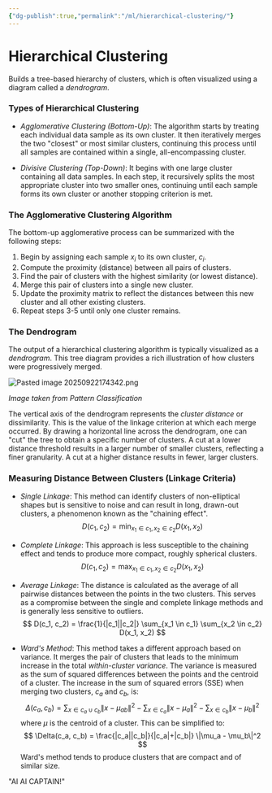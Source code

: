```yaml
---
{"dg-publish":true,"permalink":"/ml/hierarchical-clustering/"}
---
```



# Hierarchical Clustering

Builds a tree-based hierarchy of clusters, which is often visualized using a diagram called a *dendrogram*. 

### Types of Hierarchical Clustering

* *Agglomerative Clustering (Bottom-Up)*:  The algorithm starts by treating each individual data sample as its own cluster. It then iteratively merges the two "closest" or most similar clusters, continuing this process until all samples are contained within a single, all-encompassing cluster.

* *Divisive Clustering (Top-Down)*:  It begins with one large cluster containing all data samples. In each step, it recursively splits the most appropriate cluster into two smaller ones, continuing until each sample forms its own cluster or another stopping criterion is met.

### The Agglomerative Clustering Algorithm

The bottom-up agglomerative process can be summarized with the following steps:
1.  Begin by assigning each sample $x_i$ to its own cluster, $c_i$.
2.  Compute the proximity (distance) between all pairs of clusters.
3.  Find the pair of clusters with the highest similarity (or lowest distance).
4.  Merge this pair of clusters into a single new cluster.
5.  Update the proximity matrix to reflect the distances between this new cluster and all other existing clusters.
6.  Repeat steps 3-5 until only one cluster remains.

### The Dendrogram

The output of a hierarchical clustering algorithm is typically visualized as a *dendrogram*. This tree diagram provides a rich illustration of how clusters were progressively merged.

![Pasted image 20250922174342.png](/img/user/ML/Pasted%20image%2020250922174342.png)

_Image taken from Pattern Classification_


The vertical axis of the dendrogram represents the *cluster distance* or dissimilarity. This is the value of the linkage criterion at which each merge occurred. By drawing a horizontal line across the dendrogram, one can "cut" the tree to obtain a specific number of clusters. A cut at a lower distance threshold results in a larger number of smaller clusters, reflecting a finer granularity. A cut at a higher distance results in fewer, larger clusters.


### Measuring Distance Between Clusters (Linkage Criteria)

* *Single Linkage*:  This method can identify clusters of non-elliptical shapes but is sensitive to noise and can result in long, drawn-out clusters, a phenomenon known as the "chaining effect".
   $$ D(c_1, c_2) = \min_{x_1 \in c_1, x_2 \in c_2} D(x_1, x_2) $$

* *Complete Linkage*:  This approach is less susceptible to the chaining effect and tends to produce more compact, roughly spherical clusters.
   $$ D(c_1, c_2) = \max_{x_1 \in c_1, x_2 \in c_2} D(x_1, x_2) $$

* *Average Linkage*: The distance is calculated as the average of all pairwise distances between the points in the two clusters. This serves as a compromise between the single and complete linkage methods and is generally less sensitive to outliers.
   $$ D(c_1, c_2) = \frac{1}{|c_1||c_2|} \sum_{x_1 \in c_1} \sum_{x_2 \in c_2} D(x_1, x_2) $$

* *Ward's Method*: This method takes a different approach based on variance. It merges the pair of clusters that leads to the minimum increase in the total *within-cluster variance*. The variance is measured as the sum of squared differences between the points and the centroid of a cluster. The increase in the sum of squared errors (SSE) when merging two clusters, $c_a$ and $c_b$, is:
   $$ \Delta(c_a, c_b) = \sum_{x \in c_a \cup c_b} \|x - \mu_{ab}\|^2 - \sum_{x \in c_a} \|x - \mu_a\|^2 - \sum_{x \in c_b} \|x - \mu_b\|^2 $$
   where $\mu$ is the centroid of a cluster. This can be simplified to:
   $$ \Delta(c_a, c_b) = \frac{|c_a||c_b|}{|c_a|+|c_b|} \|\mu_a - \mu_b\|^2 $$
   Ward's method tends to produce clusters that are compact and of similar size.

"AI AI CAPTAIN!"